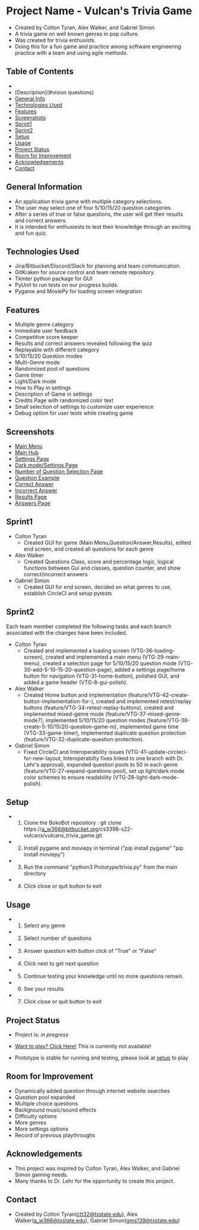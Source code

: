 # Project Name - Vulcan's Trivia Game
- Created by Colton Tyran, Alex Walker, and Gabriel Simon
- A trivia game on well known genres in pop culture.
- Was created for trivia enthusists. 
- Doing this for a fun game and practice among software engineering practice with a team and using agile methods.
​
## Table of Contents
*
* [Description](#vision questions)
* [General Info](#general-information)
* [Technologies Used](#technologies-used)
* [Features](#features)
* [Screenshots](#screenshots)
* [Sprint1](#sprint1)
* [Sprint2](#sprint2)
* [Setup](#setup)
* [Usage](#usage)
* [Project Status](#project-status)
* [Room for Improvement](#room-for-improvement)
* [Acknowledgements](#acknowledgements)
* [Contact](#contact)
​
## General Information
- An application trivia game with multiple category selections.
- The user may select one of four 5/10/15/20 question categories.
- After a series of true or false questions, the user will get their results and correct answers.
- It is intended for enthusiests to test their knowledge through an exciting and fun quiz.
​
## Technologies Used
- Jira/Bitbucket/Discord/Slack for planning and team communication.
- GitKraken for source control and team remote repository.
- Tkinter python package for GUI
- PyUnit to run tests on our progress builds.
- Pygame and MoviePy for loading screen integration
​
## Features
- Multiple genre category
- Immediate user feedback
- Competitive score keeper
- Results and correct answers revealed following the quiz
- Replayable with different category
- 5/10/15/20 Question modes
- Multi-Genre mode
- Randomized pool of questions
- Game timer
- Light/Dark mode
- How to Play in settings
- Description of Game in settings
- Credits Page with randomized color text
- Small selection of settings to customize user experience
- Debug option for user tests while creating game

## Screenshots
* [Main Menu](https://i.gyazo.com/65e2e40a3c2c86a00356f570be0dc6ec.png)
* [Main Hub](https://i.gyazo.com/6f5eac5dd3a5d137e0e87f934da55d6c.png)
* [Settings Page](https://i.gyazo.com/4b112c5601a2308bb60f5d6ca150196b.png)
* [Dark mode/Settings Page](https://i.gyazo.com/7a22c1da52e4209023e9d38bd88984ee.png)
* [Number of Question Selection Page](https://i.gyazo.com/d082185df30e4f44399590b4f43a0c9e.png)
* [Question Example](https://i.gyazo.com/96d7a4f0f9760637664e1248e6233527.png)
* [Correct Answer](https://i.gyazo.com/5ed7ce4ed95b6c06639b49a60fdb12d3.png)
* [Incorrect Answer](https://i.gyazo.com/1c0756e935604f0216181e03484dcd84.png)
* [Results Page](https://i.gyazo.com/07dacc62f167cabe1427dba910c22f34.png)
* [Answers Page](https://i.gyazo.com/df86e49883fc45056dfa6d8d35dd8e00.png)

## Sprint1
- Colton Tyran 
	- Created GUI for game (Main Menu,Question/Answer,Results), edited end screen, and created all questions for each genre
- Alex Walker 
	- Created Questions Class, score and percentage logic, logical functions between Gui and classes, question counter, and show correct/incorrect answers
- Gabriel Simon 
	- Created GUI for end screen, decided on what genres to use, establish CircleCI and setup pytests

## Sprint2
Each team member completed the following tasks and each branch associated with the changes have been included.

- Colton Tyran
	- Created and implemented a loading screen (VTG-36-loading-screen), created and implemented a main menu (VTG-29-main-menu), created a selection page for 5/10/15/20 question mode (VTG-30-add-5-10-15-20-question-page), added a settings page/home button for navigation (VTG-31-home-button), polished GUI, and added a game header (VTG-8-gui-polish).
- Alex Walker 
	- Created Home button and implementation (feature/VTG-42-create-button-implementation-for-), created and implemented retest/replay buttons (feature/VTG-34-retest-replay-buttons), created and implemented mixed-genre mode (feature/VTG-37-mixed-genre-mode7), implemented 5/10/15/20 question modes (feature/VTG-38-create-5-10/15/20-question-game-m), implemented game time (VTG-33-game-timer), implemented duplicate question protection (feature/VTG-32-duplicate-question-protection).
- Gabriel Simon 
	- Fixed CircleCI and Interoperability issues (VTG-41-update-circleci-for-new-layout, Interoperabilty fixes linked to one branch with Dr. Lehr's approval), expanded question pools to 50 in each genre (feature/VTG-27-expand-questions-pool), set up light/dark mode color schemes to ensure readability (VTG-28-light-dark-mode-polish).
​
## Setup
- 1) Clone the BokoBot repository : git clone https://a_w366@bitbucket.org/cs3398-s22-vulcans/vulcans_trivia_game.git
- 2) Install pygame and moviepy in terminal ("pip install pygame" "pip install moviepy")
- 3) Run the command "python3 Prototype/trivia.py" from the main directory
- 4) Click close or quit button to exit

## Usage
- 1) Select any genre
- 2) Select number of questions
- 3) Answer question with button click of "True" or "False"
- 4) Click next to get next question
- 5) Continue testing your knowledge until no more questions remain.
- 6) See your results
- 7) Click close or quit button to exit

## Project Status
- Project is: *in progress*
* [Want to play? Click Here!](https://replit.com/@AlexWalker5/VulcanTriviaGame)   This is currently not available! 
- Prototype is stable for running and testing, please look at [setup](#setup) to play

## Room for Improvement
- Dynamically added question through internet website searches
- Question pool expanded
- Multiple choice questions
- Background music/sound effects
- Difficulty options
- More genres
- More settings options
- Record of previous playthroughs

## Acknowledgements
- This project was inspired by Colton Tyran, Alex Walker, and Gabriel Simon gaming needs.
- Many thanks to Dr. Lehr for the opportunity to create this project.
​
## Contact
- Created by Colton Tyran(ctt32@txstate.edu), Alex Walker(a_w366@txstate.edu), Gabriel Simon(gms139@txstate.edu)
